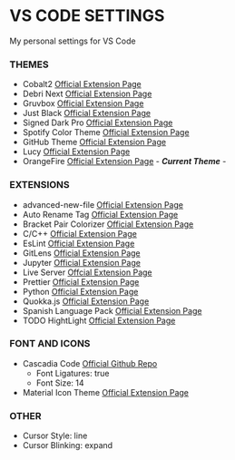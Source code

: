 # VS CODE SETTINGS

My personal settings for VS Code

### THEMES

- Cobalt2 <a href="https://marketplace.visualstudio.com/items?itemName=wesbos.theme-cobalt2">Official Extension Page</a>
- Debri Next <a href="https://marketplace.visualstudio.com/items?itemName=sldobri.bunker">Official Extension Page</a>
- Gruvbox <a href="https://marketplace.visualstudio.com/items?itemName=jdinhlife.gruvbox">Official Extension Page</a>
- Just Black <a href="https://marketplace.visualstudio.com/items?itemName=nur.just-black">Official Extension Page</a>
- Signed Dark Pro <a href="https://marketplace.visualstudio.com/items?itemName=51gn3d.signed-dark-pro">Official Extension Page</a>
- Spotify Color Theme <a href="https://marketplace.visualstudio.com/items?itemName=oguhpereira.spotify-color-theme">Official Extension Page</a>
- GitHub Theme <a href="https://marketplace.visualstudio.com/items?itemName=GitHub.github-vscode-theme">Official Extension Page</a>
- Lucy <a href="https://marketplace.visualstudio.com/items?itemName=juliettepretot.lucy-vscode">Official Extension Page</a>
- OrangeFire <a href="https://marketplace.visualstudio.com/items?itemName=Futureglobe.orangefire">Official Extension Page</a> - **_Current Theme_** -

### EXTENSIONS

- advanced-new-file <a href="https://marketplace.visualstudio.com/items?itemName=patbenatar.advanced-new-file">Official Extension Page</a>
- Auto Rename Tag <a href="https://marketplace.visualstudio.com/items?itemName=formulahendry.auto-rename-tag">Official Extension Page</a>
- Bracket Pair Colorizer <a href="https://marketplace.visualstudio.com/items?itemName=CoenraadS.bracket-pair-colorizer">Official Extension Page</a>
- C/C++ <a href="https://marketplace.visualstudio.com/items?itemName=ms-vscode.cpptools">Official Extension Page</a>
- EsLint <a href="https://marketplace.visualstudio.com/items?itemName=dbaeumer.vscode-eslint">Official Extension Page</a>
- GitLens <a href="https://marketplace.visualstudio.com/items?itemName=eamodio.gitlens">Official Extension Page</a>
- Jupyter <a href="https://marketplace.visualstudio.com/items?itemName=ms-toolsai.jupyter">Official Extension Page</a>
- Live Server <a href="https://marketplace.visualstudio.com/items?itemName=ritwickdey.LiveServer">Offcial Extension Page</a>
- Prettier <a href="https://marketplace.visualstudio.com/items?itemName=esbenp.prettier-vscode">Official Extension Page</a>
- Python <a href="https://marketplace.visualstudio.com/items?itemName=ms-python.python">Official Extension Page</a>
- Quokka.js <a href="https://marketplace.visualstudio.com/items?itemName=WallabyJs.quokka-vscode">Official Extension Page</a>
- Spanish Language Pack <a href="https://marketplace.visualstudio.com/items?itemName=MS-CEINTL.vscode-language-pack-es">Official Extension Page</a>
- TODO HightLight <a href="https://marketplace.visualstudio.com/items?itemName=wayou.vscode-todo-highlight">Official Extension Page</a>

### FONT AND ICONS

- Cascadia Code <a href="https://github.com/microsoft/cascadia-code">Official Github Repo</a>
  - Font Ligatures: true
  - Font Size: 14
- Material Icon Theme <a href="https://marketplace.visualstudio.com/items?itemName=PKief.material-icon-theme">Official Extension Page</a>

### OTHER

- Cursor Style: line
- Cursor Blinking: expand
